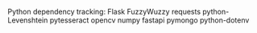 Python dependency tracking:
Flask
FuzzyWuzzy
requests
python-Levenshtein
pytesseract
opencv
numpy
fastapi
pymongo
python-dotenv
